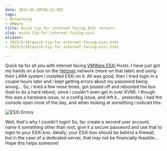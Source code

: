 ```yaml
---
date: 2015-05-20T08:12:00Z
tags:
- Networking
- VMWare
title: Quick tip for internet facing ESXi servers
slug: quick-tip-for-internet-facing-esxi
aliases:
- 2015/5/20/quick-tip-for-internet-facing-esxi.html
- 2015/5/20/quick-tip-for-internet-facing-esxi.html

---
```

 
 

Quick tip for all you with internet facing [VMWare ESXi][1] Hosts. I
have just got my hands on a box on the [Hetzner][2] network (more on
that later) and using their LARA system i installed ESXi on it. All was good, then I tried login in a couple hours later and i kept getting errors about my password being wrong... So, i tried a few more times,  got pissed off and rebooted the box (had to do a hard reboot, since i couldn't even get in over KVM). I though this was a hardware issue, or a config issue, and left it... yesterday, i had the console open most of the day, and when looking at something i noticed this:


![ESXi Errors](https://www.tiernanotoole.ie/post_images/2015/05/20/rsz_20150520-esxi-login-errors.jpg)

Well, that's why I couldn't login! So, tip: create a second user account, name it something other than root, give it a secure password and use that to login to your ESXi box. Ideally, your ESXi box should be behind a firewall, but in the case of a dedicated server, that may not be financially feasible... Hope this helps someone!

[1]:http://www.vmware.com/products/vsphere-hypervisor
[2]:http://www.hetzner.de/en
